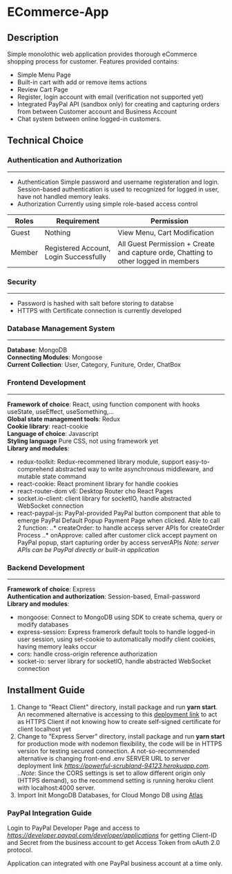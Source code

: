 # ECommerce-App
## Description 
Simple monolothic web application provides thorough eCommerce shopping process for customer. Features provided contains:
* Simple Menu Page
* Built-in cart with add or remove items actions
* Review Cart Page
* Register, login account with email (verification not supported yet)
* Integrated PayPal API (sandbox only) for creating and capturing orders from between Customer account and Business Account
* Chat system between online logged-in customers.

## Technical Choice
### Authentication and Authorization
***
* Authentication
Simple password and username registeration and login.  
Session-based authentication is used to recognized for logged in user, have not handled memory leaks.
* Authorization
Currently using simple role-based access control

| Roles | Requirement | Permission   | 
| ----- | ----------- | ------------ |
| Guest | Nothing     |View Menu, Cart Modification     |
|Member |Registered Account, Login Successfully| All Guest Permission + Create and capture orde, Chatting to other logged in members|

### Security
***
* Password is hashed with salt before storing to databse  
* HTTPS with Certificate connection is currently developed

### Database Management System
***
**Database**: MongoDB  
**Connecting Modules**: Mongoose  
**Current Collection**: User, Category, Funiture, Order, ChatBox

### Frontend Development
***
**Framework of choice**: React, using function component with hooks useState, useEffect, useSomething,...  
**Global state management tools**: Redux  
**Cookie library**: react-cookie  
**Language of choice**: Javascript  
**Styling language** Pure CSS, not using framework yet  
**Library and modules**: 
* redux-toolkit: Redux-recommened library module, support easy-to-comprehend abstracted way to write asynchronous middleware, and mutable state command
* react-cookie: React prominent library for handle cookies
* react-router-dom v6: Desktop Router cho React Pages
* socket.io-client: client library for socketIO, handle abstracted WebSocket connection
* react-paypal-js: PayPal-provided PayPal button component that able to emerge PayPal Default Popup Payment Page when clicked. Able to call 2 function: 
..* createOrder: to handle access server APIs for createOrder Process
..* onApprove: called after customer click accept payment on PayPal popup, start capturing order by access serverAPIs
 *Note: server APIs can be PayPal directly or built-in application*

### Backend Development
***
**Framework of choice**: Express  
**Authentication and authorization**: Session-based, Email-password  
**Library and modules**:   
* mongoose: Connect to MongoDB using SDK to create schema, query or modify databases
* express-session: Express framerork default tools to handle logged-in user session, using set-cookie to automatically modify client cookies, having memory leaks occur
* cors: handle cross-origin reference authorization
* socket-io: server library for socketIO, handle abstracted WebSocket connection

## Installment Guide
1. Change to "React Client" directory, install package and run **yarn start**. An recommened alternative is accessing to this [deployment link](https://immense-scrubland-27295.herokuapp.com/) to act as HTTPS Client if not knowing how to create self-signed certificate for client localhost yet
2. Change to "Express Server" directory, install package and run **yarn start** for production mode with nodemon flexibility, the code will be in HTTPS version for testing secured connection. A not-so-recommended alternative is changing front-end .env SERVER URL to server deployment link *https://powerful-scrubland-94123.herokuapp.com*.  
..*Note*: Since the CORS settings is set to allow different origin only (HTTPS demand), so the recommend setting is running heroku client with localhost:4000 server.
3. Import Init MongoDB Databases, for Cloud Mongo DB using [Atlas](https://www.mongodb.com/cloud)

### PayPal Integration Guide
Login to PayPal Developer Page and access to *https://developer.paypal.com/developer/applications* for getting Client-ID and Secret from the business account to get Access Token from oAuth 2.0 protocol.

Application can integrated with one PayPal business account at a time only.